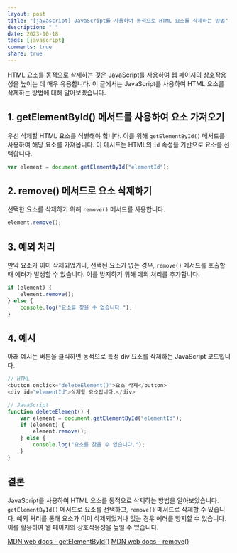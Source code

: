 ```yaml
---
layout: post
title: "[javascript] JavaScript를 사용하여 동적으로 HTML 요소를 삭제하는 방법"
description: " "
date: 2023-10-18
tags: [javascript]
comments: true
share: true
---
```


HTML 요소를 동적으로 삭제하는 것은 JavaScript를 사용하여 웹 페이지의 상호작용성을 높이는 데 매우 유용합니다. 이 글에서는 JavaScript를 사용하여 HTML 요소를 삭제하는 방법에 대해 알아보겠습니다.

## 1. getElementById() 메서드를 사용하여 요소 가져오기

우선 삭제할 HTML 요소를 식별해야 합니다. 이를 위해 `getElementById()` 메서드를 사용하여 해당 요소를 가져옵니다. 이 메서드는 HTML의 `id` 속성을 기반으로 요소를 선택합니다.
```javascript
var element = document.getElementById("elementId");
```

## 2. remove() 메서드로 요소 삭제하기

선택한 요소를 삭제하기 위해 `remove()` 메서드를 사용합니다.
```javascript
element.remove();
```

## 3. 예외 처리

만약 요소가 이미 삭제되었거나, 선택된 요소가 없는 경우, `remove()` 메서드를 호출할 때 에러가 발생할 수 있습니다. 이를 방지하기 위해 예외 처리를 추가합니다.
```javascript
if (element) {
    element.remove();
} else {
    console.log("요소를 찾을 수 없습니다.");
}
```

## 4. 예시

아래 예시는 버튼을 클릭하면 동적으로 특정 div 요소를 삭제하는 JavaScript 코드입니다.

```javascript
// HTML
<button onclick="deleteElement()">요소 삭제</button>
<div id="elementId">삭제할 요소입니다.</div>

// JavaScript
function deleteElement() {
    var element = document.getElementById("elementId");
    if (element) {
        element.remove();
    } else {
        console.log("요소를 찾을 수 없습니다.");
    }
}
```

## 결론

JavaScript를 사용하여 HTML 요소를 동적으로 삭제하는 방법을 알아보았습니다. `getElementById()` 메서드로 요소를 선택하고, `remove()` 메서드로 삭제할 수 있습니다. 예외 처리를 통해 요소가 이미 삭제되었거나 없는 경우 에러를 방지할 수 있습니다. 이를 활용하여 웹 페이지의 상호작용성을 높일 수 있습니다.

[MDN web docs - getElementById()](https://developer.mozilla.org/ko/docs/Web/API/Document/getElementById)
[MDN web docs - remove()](https://developer.mozilla.org/ko/docs/Web/API/ChildNode/remove)